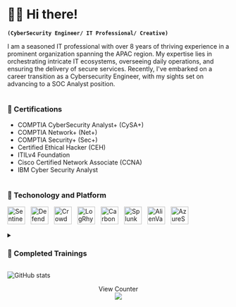 # 👨‍💻 Hi there!

**`(CyberSecurity Engineer/ IT Professional/ Creative) `**

I am a seasoned IT professional with over 8 years of thriving experience in a prominent organization spanning the APAC region. My expertise lies in orchestrating intricate IT ecosystems, overseeing daily operations, and ensuring the delivery of secure services. Recently, I've embarked on a career transition as a Cybersecurity Engineer, with my sights set on advancing to a SOC Analyst position.

#

### 📝 Certifications 

 - COMPTIA CyberSecurity Analyst+ (CySA+)
 - COMPTIA Network+ (Net+)
 - COMPTIA Security+ (Sec+)
 - Certified Ethical Hacker (CEH)
 - ITILv4 Foundation
 - Cisco Certified Network Associate (CCNA)
 - IBM Cyber Security Analyst
#

### 🧰 Techonology and Platform

<img align="left" alt="SentinelOne" width="40px" style="padding-right:10px;" src="https://play-lh.googleusercontent.com/-Qrr8ITT0GVslQmcFWuTYbXO0VnC-NKhgQCBrTPb4pImfEu6tf580HIQs4dzgeCWNvS0" >
<img align="left" alt="DefenderforEndpoint" width="40px" style="padding-right:10px;" src="https://upload.wikimedia.org/wikipedia/commons/thumb/5/50/Windows_Defender_logo.svg/1950px-Windows_Defender_logo.svg.png" >
<img align="left" alt="CrowdStrike" width="40px" style="padding-right:10px;" src="https://companieslogo.com/img/orig/CRWD-442a5e7d.png?t=1648651763">
<img align="left" alt="LogRhythm" width="40px" style="padding-right:10px;" src="https://docs.logrhythm.com/lrsiem/document-cover.png?inst-v=bc8836da-d50e-4ecd-9afb-3697881643bd">
<img align="left" alt="CarbonBlack" width="40px" style="padding-right:10px;" src="https://upload.wikimedia.org/wikipedia/commons/c/c2/Carbon-Black-Web.png">
<img align="left" alt="Splunk" width="40px" style="padding-right:10px;" src="https://res.cloudinary.com/startup-grind/image/upload/c_fill,w_500,h_500,g_center/c_fill,dpr_2.0,f_auto,g_center,q_auto:good/v1/gcs/platform-data-splunk/events/download_ufzb3at.png">
<img align="left" alt="AlienVault" width="40px" style="padding-right:10px;" src="https://avatars.githubusercontent.com/u/25514665?s=200&amp;v=4">
<img align="left" alt="AzureSentinel" width="40px" style="padding-right:10px;" src="https://vectorseek.com/wp-content/uploads/2023/08/Azure-Sentinel-Logo-Vector.svg-.png">
<br />

# 

<details>
 <summary><h3> 🔩 Completed Trainings</h3></summary>

 #### 🧪 General Labs
 
- [Cloud Fundamentals](https://api.immersivelabs.online/share/achievements/a503e4cb792647dfcfeabd7966c3d797)
- [OWASP Top 10](https://api.immersivelabs.online/share/achievements/86b4dd89a7697186d4e55126dcf4b754)
- [Introduction to Cryptography](https://api.immersivelabs.online/share/achievements/46a6bab1ac29b24b803754a3924c5b92)
- [Introduction to Networking](https://api.immersivelabs.online/share/achievements/62116fc1f1dac8a59d817be3ab880cb6)
- [Secure Fundamentals](https://api.immersivelabs.online/share/achievements/bb0a560513dd5ccfbfa20e3e447c7af1)
- [Networking](https://api.immersivelabs.online/share/achievements/4d100e550f19996de6b9dba942742dde)
- [Interactive Regular Expressions](https://api.immersivelabs.online/share/achievements/7711816f3edb34e0c213d51555813994)
- [Encoding](https://api.immersivelabs.online/share/achievements/7ed95a4dd6dda40ed6aceffed6e1163c)
- [Windows Concepts](https://api.immersivelabs.online/share/achievements/dca4b66f3dc0ac6c5c4d09de14264ffa)


 #### 🛠 Platform / Tech
- [Splunk](https://api.immersivelabs.online/share/achievements/00c9833858bcc52270826e1488bd2b40)
- [Powershell](https://api.immersivelabs.online/share/achievements/ad30896c8b9f2058568de3295373e29c)
- [Linux Command Line](https://immersivelabs.online/share/achievement/c313f7a3ad61325b362c122380cbd022)

#### 🛡 Defensive Cyber
- [CVEs (Threat Hunting)](https://api.immersivelabs.online/share/achievements/fd71c5c3e30600ff412eab9f5bb850ff)
- [Persistence](https://api.immersivelabs.online/share/achievements/a9b5c71aaa31d6206f02b881d78c3354)
- [Introduction to Windows Exploitation](https://api.immersivelabs.online/share/achievements/99b9d87106fba0e3f8572b220fe537a5)
- [Windows Exploitation](https://api.immersivelabs.online/share/achievements/fccfe768cffb17cb3fb6f65f7796b509)
- [Web Log Analysis](https://api.immersivelabs.online/share/achievements/e6fbb786f7d48b3af06cf4d415c7924d)
- [Log Analysis](https://api.immersivelabs.online/share/achievements/3e56a12e5e884fd29ed35293782b23a8)
- [Introduction to Incident Response](https://api.immersivelabs.online/share/achievements/c547ecd6baec472bcdaaba66b109f91b)
- [Incident Response](https://api.immersivelabs.online/share/achievements/bc4b2d942f2b161c603bab0422d66b4c)
- [Incident Responder – Intermediate](https://api.immersivelabs.online/share/achievements/5aaf42ffdcc0ebc79c4487c777bde941)

#### 🚩 CTFs
- [World Cup Special](https://api.immersivelabs.online/share/achievements/4b2a14b9daa9c2e3457fefac2ed422da)

</details>

<!-- need to add some this here -->

![GitHub stats](https://github-readme-stats.vercel.app/api?username=m11rym&theme=github_dark&show_icons=true) 

<p align="center"> 
  View Counter<br>
  <img src="https://profile-counter.glitch.me/m11rym/count.svg" />
</p>

